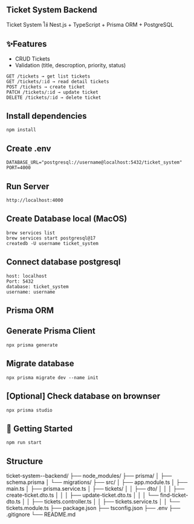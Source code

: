 ## Ticket System Backend
Ticket System ใช้ Nest.js + TypeScript + Prisma ORM + PostgreSQL

## ✨Features
- CRUD Tickets
- Validation (title, descroption, priority, status)
```
GET /tickets → get list tickets
GET /tickets/:id → read detail tickets
POST /tickets → create ticket 
PATCH /tickets/:id → update ticket
DELETE /tickets/:id → delete ticket
```

## Install dependencies
```
npm install
```

## Create .env
```
DATABASE_URL="postgresql://username@localhost:5432/ticket_system"
PORT=4000
```
## Run Server
```
http://localhost:4000
```

## Create Database local (MacOS)
```
brew services list
brew services start postgresql@17
createdb -U username ticket_system
```
## Connect database postgresql
```
host: localhost
Port: 5432
database: ticket_system
username: username
```

## Prisma ORM
## Generate Prisma Client
```
npx prisma generate
```
## Migrate database
```
npx prisma migrate dev --name init
```
## [Optional] Check database on brownser
```
npx prisma studio
```

## 🚀 Getting Started
```
npm run start
```

## Structure
ticket-system--backend/
├── node_modules/
├── prisma/
│   ├── schema.prisma
│   └── migrations/
├── src/
│   ├── app.module.ts
│   ├── main.ts
│   ├── prisma.service.ts
│   ├── tickets/
│   │   ├── dto/
│   │   │   ├── create-ticket.dto.ts
│   │   │   ├── update-ticket.dto.ts
│   │   │   └── find-ticket-dto.ts
│   │   ├── tickets.controller.ts
│   │   ├── tickets.service.ts
│   │   └── tickets.module.ts
├── package.json
├── tsconfig.json
├── .env
├── .gitignore
└── README.md